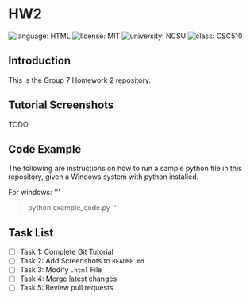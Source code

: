 # HW2
![language: HTML](https://img.shields.io/badge/language-HTML-orange)
![license: MIT](https://img.shields.io/badge/license-MIT-blue)
![university: NCSU](https://img.shields.io/badge/university-NCSU-red)
![class: CSC510](https://img.shields.io/badge/class-CSC_510-red)

## Introduction
This is the Group 7 Homework 2 repository.

## Tutorial Screenshots
TODO

## Code Example
The following are instructions on how to run a sample python file in this repository, given a Windows system with python installed.

For windows:
'''
> python example_code.py
'''

## Task List

- [ ] Task 1: Complete Git Tutorial
- [ ] Task 2: Add Screenshots to `README.md`
- [ ] Task 3: Modify `.html` File
- [ ] Task 4: Merge latest changes
- [ ] Task 5: Review pull requests
